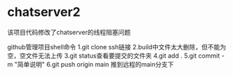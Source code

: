 # chatserver2
该项目代码修改了chatserver的线程阻塞问题


github管理项目shell命令
1.git clone ssh链接
2.build中文件太大删除，但不能为空，空文件无法上传
3.git status查看要提交的文件夹
4.git add .
5.git commit -m "简单说明"
6.git push origin main 推到远程的main分支下
